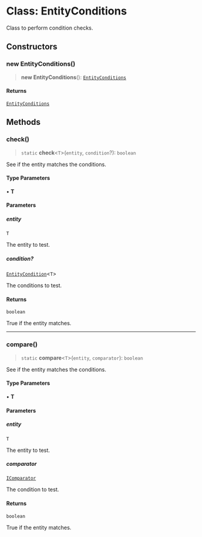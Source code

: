 # Class: EntityConditions

Class to perform condition checks.

## Constructors

### new EntityConditions()

> **new EntityConditions**(): [`EntityConditions`](EntityConditions.md)

#### Returns

[`EntityConditions`](EntityConditions.md)

## Methods

### check()

> `static` **check**\<`T`\>(`entity`, `condition`?): `boolean`

See if the entity matches the conditions.

#### Type Parameters

• **T**

#### Parameters

##### entity

`T`

The entity to test.

##### condition?

[`EntityCondition`](../type-aliases/EntityCondition.md)\<`T`\>

The conditions to test.

#### Returns

`boolean`

True if the entity matches.

***

### compare()

> `static` **compare**\<`T`\>(`entity`, `comparator`): `boolean`

See if the entity matches the conditions.

#### Type Parameters

• **T**

#### Parameters

##### entity

`T`

The entity to test.

##### comparator

[`IComparator`](../interfaces/IComparator.md)

The condition to test.

#### Returns

`boolean`

True if the entity matches.
